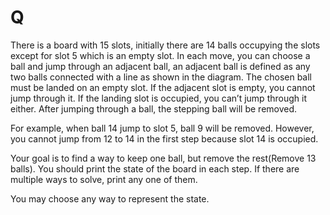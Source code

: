 # Q

There is a board with 15 slots, initially there are 14 balls occupying the slots except for slot 5 which is an empty slot. In each move, you can choose a ball and jump through an adjacent ball, an adjacent ball is defined as any two balls connected with a line as shown in the diagram. The chosen ball must be landed on an empty slot. If the adjacent slot is empty, you cannot jump through it. If the landing slot is occupied, you can’t jump through it either. After jumping through a ball, the stepping ball will be removed.

For example, when ball 14 jump to slot 5, ball 9 will be removed. However, you cannot jump from 12 to 14 in the first step because slot 14 is occupied.

Your goal is to find a way to keep one ball, but remove the rest(Remove 13 balls). You should print the state of the board in each step. If there are multiple ways to solve, print any one of them.

You may choose any way to represent the state.

